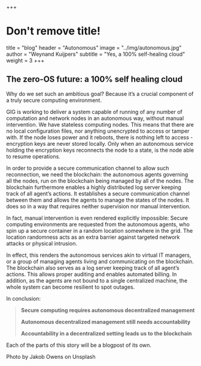 +++
# Don't remove title!
title = "blog"
header = "Autonomous"
image = "../img/autonomous.jpg"
author = "Weynand Kuijpers"
subtitle = "Yes, a 100% self-healing cloud"
weight = 3
+++

## The zero-OS future: a 100% self healing cloud

Why do we set such an ambitious goal? Because it’s a crucial component of a truly secure computing environment.

GIG is working to deliver a system capable of running of any number of computation and network nodes in an autonomous way, without manual intervention. We have stateless computing nodes. This means that there are no local configuration files, nor anything unencrypted to access or tamper with. If the node loses power and it reboots, there is nothing left to access - encryption keys are never stored locally. Only when an autonomous service holding the encryption keys reconnects the node to a state, is the node able to resume operations.

In order to provide a secure communication channel to allow such reconnection, we need the blockchain: the autonomous agents governing all the nodes, run on the blockchain being managed by all of the nodes. The blockchain furthermore enables a highly distributed log server keeping track of all agent’s actions. It establishes a secure communication channel between them and allows the agents to manage the states of the nodes. It does so in a way that requires neither supervision nor manual intervention.

In fact, manual intervention is even rendered explicitly impossible: Secure computing environments are requested from the autonomous agents, who spin up a secure container in a random location somewhere in the grid. The location randomness acts as an extra barrier against targeted network attacks or physical intrusion.

In effect, this renders the autonomous services akin to virtual IT managers, or a group of managing agents living and communicating on the blockchain. The blockchain also serves as a log server keeping track of all agent’s actions. This allows proper auditing and enables automated billing. In addition, as the agents are not bound to a single centralized machine, the whole system can become resilient to spot outages.

In conclusion:

> **Secure computing requires autonomous decentralized management**
>
> **Autonomous decentralized management still needs accountability**
>
> **Accountability in a decentralized setting leads us to the blockchain**

Each of the parts of this story will be a blogpost of its own.


Photo by Jakob Owens on Unsplash
